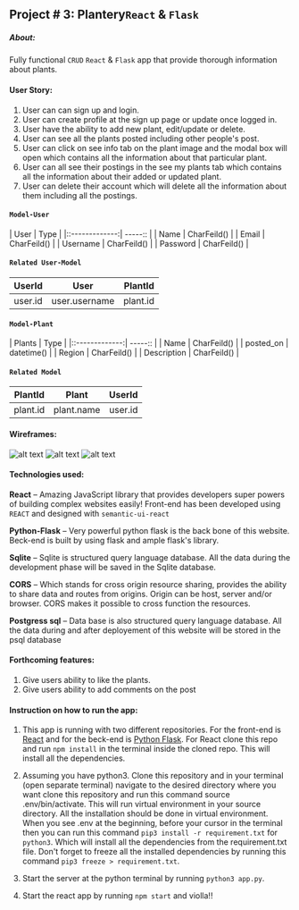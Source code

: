 ## Project # 3: Plantery```React```  & ```Flask```

##### About:
Fully functional ```CRUD``` ```React``` & ```Flask``` app that provide thorough information about plants.

#### User Story:
1. User can can sign up and login.
2. User can create profile at the sign up page or update once logged in.
3. User have the ability to add new plant, edit/update or delete.
4. User can see all the plants posted including other people's post.
5. User can click on see info tab on the plant image and the modal box will open which contains all the information about that particular plant.
6. User can all see their postings in the see my plants tab which contains all the information about their added or updated plant.
7. User can delete their account which will delete all the information about them including all the postings.

#### ```Model-User```     
| User           | Type        |
|::-------------:| -----::     |
| Name           | CharFeild() |
| Email          | CharFeild() |
| Username       | CharFeild() |
| Password       | CharFeild() |

#### ```Related User-Model```
| UserId        | User          | PlantId  |
| ------------- |:-------------:| -----:   |
| user.id       | user.username | plant.id |


#### ```Model-Plant```  
| Plants         | Type        |
|::-------------:| -----::     |
| Name           | CharFeild() |
| posted_on      | datetime()  |
| Region         | CharFeild() |
| Description    | CharFeild() |

#### ```Related Model```
| PlantId        | Plant       | UserId   |
| -------------  |:------------:| -----:  |
| plant.id       | plant.name  | user.id  |


#### Wireframes:
![alt text](https://i.imgur.com/cbD3bfX.jpg)
![alt text](https://i.imgur.com/2umptRu.jpg)
![alt text](https://i.imgur.com/iTNBWoj.jpg)

#### Technologies used:
**React** – Amazing JavaScript library that provides developers super powers of building complex websites easily! Front-end has been developed using ```REACT``` and designed with ```semantic-ui-react```

__Python-Flask__ – Very powerful python flask is the back bone of this website. Beck-end is built by using flask and ample flask's library.

**Sqlite** – Sqlite is structured query language database. All the data during the development phase will be saved in the Sqlite database.

**CORS** – Which stands for cross origin resource sharing, provides the ability to share data and routes from origins. Origin can be host, server and/or browser. CORS makes it possible to cross function the resources.

__Postgress sql__ – Data base is also structured query language database. All the data during and after deployement of this website will be stored in the psql database

#### Forthcoming features:
1. Give users ability to like the plants.
2. Give users ability to add comments on the post

#### Instruction on how to run the app:
1. This app is running with two different repositories. For the front-end is [React](https://github.com/Paresh10/plantery-react-full-crud) and for the beck-end is [Python Flask](https://github.com/Paresh10/plantery-flask-full-crud). For React clone this repo and run ```npm install``` in the terminal inside the cloned repo. This will install all the dependencies.

2. Assuming you have python3. Clone this repository and in your terminal (open separate terminal) navigate to the desired directory where you want clone this repository and run this command source .env/bin/activate. This will run virtual environment in your source directory. All the installation should be done in virtual environment. When you see .env at the beginning, before your cursor in the terminal then you can run this command ```pip3 install -r requirement.txt``` for ```python3```. Which will install all the dependencies from the requirement.txt file. Don't forget to freeze all the installed dependencies by running this command ```pip3 freeze > requirement.txt```.

3. Start the server at the python terminal by running ```python3 app.py```.

4. Start the react app by running ```npm start``` and violla!!

